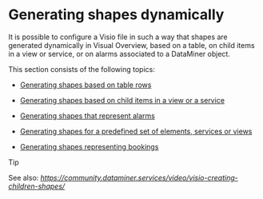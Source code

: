 # Generating shapes dynamically

It is possible to configure a Visio file in such a way that shapes are generated dynamically in Visual Overview, based on a table, on child items in a view or service, or on alarms associated to a DataMiner object.

This section consists of the following topics:

- [Generating shapes based on table rows](Generating_shapes_based_on_table_rows.md)

- [Generating shapes based on child items in a view or a service](Generating_shapes_based_on_child_items_in_a_view_or_a_service.md)

- [Generating shapes that represent alarms](Generating_shapes_that_represent_alarms.md)

- [Generating shapes for a predefined set of elements, services or views](Generating_shapes_for_a_predefined_set_of_elements_services_or_views.md)

- [Generating shapes representing bookings](Generating_shapes_representing_bookings.md)

> [!TIP]
> See also:
> *<https://community.dataminer.services/video/visio-creating-children-shapes/>* 
